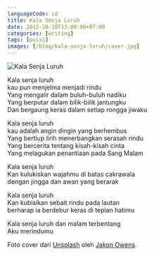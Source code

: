 ```yaml
---
languageCode: id
title: Kala Senja Luruh
date: 2012-10-10T13:00:00+07:00
categories: [writing]
tags: [puisi]
images: [/blog/kala-senja-luruh/cover.jpg]
---
```

![Kala Senja Luruh](cover.jpg)

Kala senja luruh\
kau pun menjelma menjadi rindu\
Yang mengalir dalam buluh-buluh nadiku\
Yang berputar dalam bilik-bilik jantungku\
Dan bergaung keras dalam setiap rongga jiwaku

Kala senja luruh\
kau adalah angin dingin yang berhembus\
Yang bertiup lirih menerbangkan serasah rindu\
Yang bercerita tentang kisah-kisah cinta\
Yang melagukan penantiaan pada Sang Malam

Kala senja luruh\
Kan kulukiskan wajahmu di batas cakrawala\
dengan jingga dan awan yang berarak

Kala senja luruh\
Kan kubisikan sebait rindu pada lautan\
berharap ia berdebur keras di tepian hatimu

Kala senja luruh dan malam terbentang\
Aku merindumu

Foto cover dari [Unsplash](https://unsplash.com/photos/11Sw1SVPPKo) oleh [Jakon Owens](https://unsplash.com/@jakobowens1).


